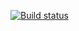 [![Build status](https://ci.appveyor.com/api/projects/status/15vg15trjp0d2sx9?svg=true)](https://ci.appveyor.com/project/mariyatsa/api-ci-2-1)